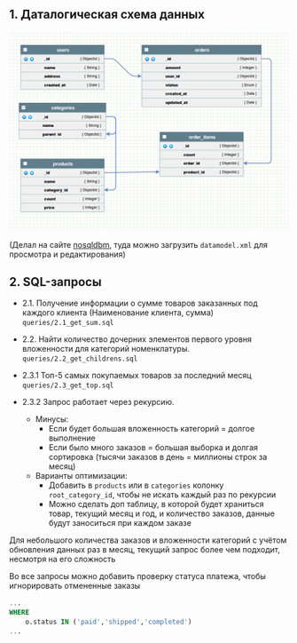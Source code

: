 ## 1. Даталогическая схема данных

![datamodel](datamodel.png)

(Делал на сайте [nosqldbm](https://nosqldbm.ru/#/), туда можно загрузить `datamodel.xml` для просмотра и редактирования)

## 2. SQL-запросы

- 2.1. Получение информации о сумме товаров заказанных под каждого клиента (Наименование клиента, сумма)
`queries/2.1_get_sum.sql`

- 2.2. Найти количество дочерних элементов первого уровня вложенности для категорий номенклатуры.
`queries/2.2_get_childrens.sql`

- 2.3.1 Топ-5 самых покупаемых товаров за последний месяц
`queries/2.3_get_top.sql`

- 2.3.2 Запрос работает через рекурсию. 
    - Минусы:
        - Если будет большая вложенность категорий = долгое выполнение
        - Если было много заказов = большая выборка и долгая сортировка (тысячи заказов в день = миллионы строк за месяц)
    - Варианты оптимизации:
        - Добавить в `products` или в `categories` колонку `root_category_id`, чтобы не искать каждый раз по рекурсии
        - Можно сделать доп таблицу, в которой будет храниться товар, текущий месяц и год, и количество заказов,
            данные будут заноситься при каждом заказе

Для небольшого количества заказов и вложенности категорий с учётом обновления данных раз в месяц,
текущий запрос более чем подходит, несмотря на его сложность


Во все запросы можно добавить проверку статуса платежа, чтобы игнорировать отмененные заказы
```sql
...
WHERE
    o.status IN ('paid','shipped','completed')
...
```
